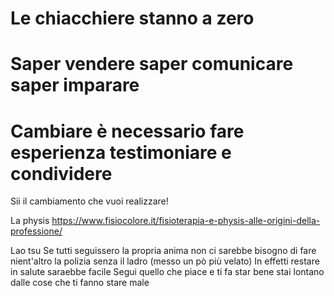 

# Le chiacchiere stanno a zero

# Saper vendere saper comunicare saper imparare

# Cambiare è necessario fare esperienza testimoniare e condividere

Sii il cambiamento che vuoi realizzare! 

La physis
https://www.fisiocolore.it/fisioterapia-e-physis-alle-origini-della-professione/

Lao tsu Se tutti seguissero la propria anima non ci sarebbe bisogno di fare nient'altro la polizia senza il ladro (messo un pò più velato)
In effetti restare in salute saraebbe facile
Segui quello che piace e ti fa star bene stai lontano dalle cose che ti fanno stare male
